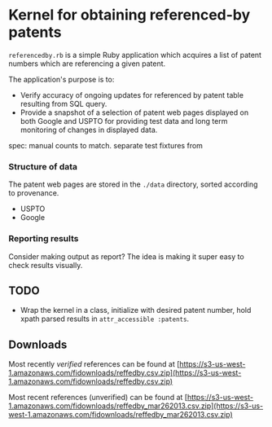 # Kernel for obtaining referenced-by patents

`referencedby.rb` is a simple Ruby application which acquires a list of
patent numbers which are referencing a given patent.

The application's purpose is to:

* Verify accuracy of ongoing updates for referenced by 
  patent table resulting from SQL query.
* Provide a snapshot of a selection of patent web pages displayed
  on both Google and USPTO for providing test data and long term
  monitoring of changes in displayed data.



spec: manual counts to match. separate test fixtures from

### Structure of data

The patent web pages are stored in the `./data` directory, sorted
according to provenance.

* USPTO
* Google


### Reporting results

Consider making output as report? The idea is making it super easy to
check results visually.

## TODO

* Wrap the kernel in a class, initialize with desired patent number,
  hold xpath parsed results in `attr_accessible :patents`.

## Downloads

Most recently *verified* references can be found at [https://s3-us-west-1.amazonaws.com/fidownloads/reffedby.csv.zip](https://s3-us-west-1.amazonaws.com/fidownloads/reffedby.csv.zip)

Most recent references (unverified) can be found at [https://s3-us-west-1.amazonaws.com/fidownloads/reffedby_mar262013.csv.zip](https://s3-us-west-1.amazonaws.com/fidownloads/reffedby_mar262013.csv.zip)

